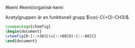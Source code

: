 #kemi #kemi/organisk-kemi 

Acetylgruppen är en funktionell grupp $\ce{-C(=O)-CH3}$.

```tikz
\usepackage{chemfig}
\begin{document}
\chemfig{R-[::+30]C(=[::+60]O)-[::-60]C}
\end{document}
```
